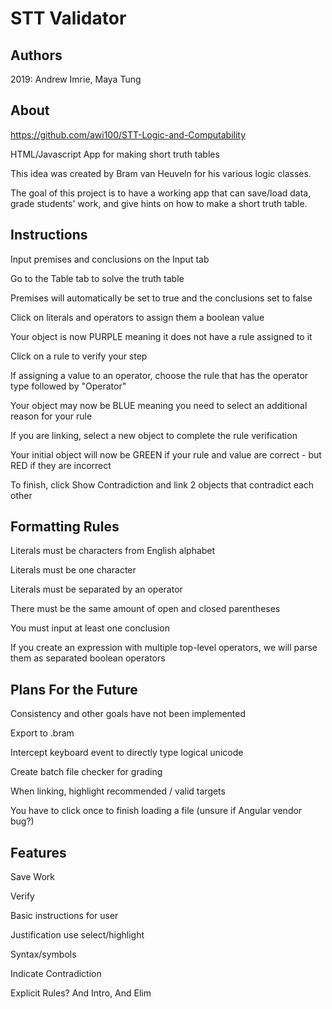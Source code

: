 # STT Validator
## Authors
2019:
Andrew Imrie, Maya Tung

## About
https://github.com/awi100/STT-Logic-and-Computability

HTML/Javascript App for making short truth tables

This idea was created by Bram van Heuveln for his various logic classes.

The goal of this project is to have a working app that can save/load data, grade students' work, and give hints on how to make a short truth table.

## Instructions
  Input premises and conclusions on the Input tab

  Go to the Table tab to solve the truth table

  Premises will automatically be set to true and the conclusions set to false

  Click on literals and operators to assign them a boolean value

  Your object is now PURPLE meaning it does not have a rule assigned to it

  Click on a rule to verify your step

  If assigning a value to an operator, choose the rule that has the operator type followed by "Operator"

  Your object may now be BLUE meaning you need to select an additional reason for your rule

  If you are linking, select a new object to complete the rule verification

  Your initial object will now be GREEN if your rule and value are correct - but RED if they are incorrect

  To finish, click Show Contradiction and link 2 objects that contradict each other

## Formatting Rules
  Literals must be characters from English alphabet

  Literals must be one character

  Literals must be separated by an operator

  There must be the same amount of open and closed parentheses

  You must input at least one conclusion

  If you create an expression with multiple top-level operators, we will parse them as separated boolean operators

## Plans For the Future
  Consistency and other goals have not been implemented

  Export to .bram

  Intercept keyboard event to directly type logical unicode

  Create batch file checker for grading

  When linking, highlight recommended / valid targets

  You have to click once to finish loading a file (unsure if Angular vendor bug?)

## Features
  Save Work

  Verify

  Basic instructions for user

  Justification use select/highlight

  Syntax/symbols

  Indicate Contradiction

  Explicit Rules? And Intro, And Elim
